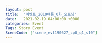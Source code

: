 ```yaml
---
layout: post
title:  "이벤트_2019여름_0화_오프닝"
date:   2021-02-19 04:00:00 +0000
categories: Event
Tags: Story Event
SceneCode: ["scene_evt190627_cp0_q1_s10"]
---
```

